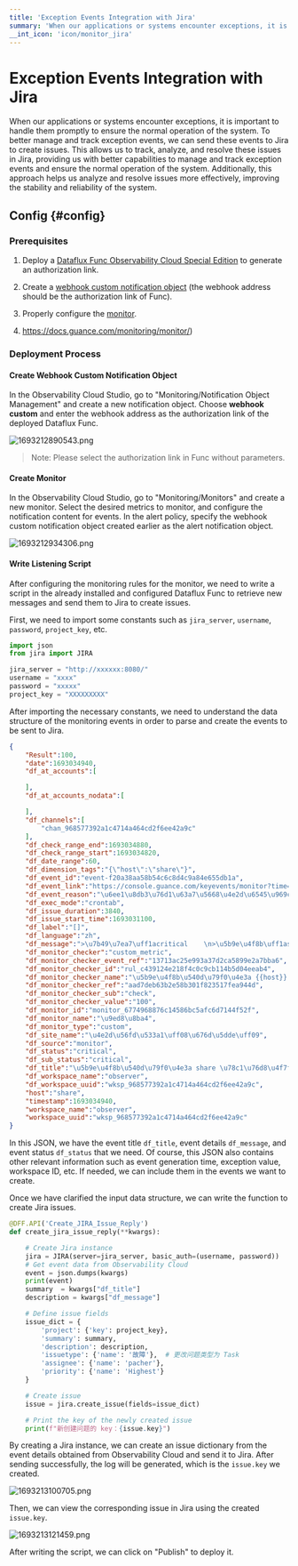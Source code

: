 ```yaml
---
title: 'Exception Events Integration with Jira'
summary: 'When our applications or systems encounter exceptions, it is important to handle them promptly to ensure the normal operation of the system. To better manage and track exception events, we can send these events to Jira to create issues. This allows us to track, analyze, and resolve these issues in Jira, providing us with better capabilities to manage and track exception events and ensure the normal operation of the system. Additionally, this approach helps us analyze and resolve issues more effectively, improving the stability and reliability of the system.'
__int_icon: 'icon/monitor_jira'
---
```


<!-- markdownlint-disable MD025 -->

# Exception Events Integration with Jira

<!-- markdownlint-enable -->

When our applications or systems encounter exceptions, it is important to handle them promptly to ensure the normal operation of the system. To better manage and track exception events, we can send these events to Jira to create issues. This allows us to track, analyze, and resolve these issues in Jira, providing us with better capabilities to manage and track exception events and ensure the normal operation of the system. Additionally, this approach helps us analyze and resolve issues more effectively, improving the stability and reliability of the system.

## Config {#config}

### Prerequisites

1. Deploy a [Dataflux Func Observability Cloud Special Edition](https://func.guance.com/#/) to generate an authorization link.
2. Create a [webhook custom notification object](https://docs.guance.com/monitoring/notify-object/#4-webhook) (the webhook address should be the authorization link of Func).
3. Properly configure the [monitor](https://docs.guance.com/monitoring/monitor/).

1. https://docs.guance.com/monitoring/monitor/)



### Deployment Process

#### Create Webhook Custom Notification Object

In the Observability Cloud Studio, go to "Monitoring/Notification Object Management" and create a new notification object. Choose **webhook custom** and enter the webhook address as the authorization link of the deployed Dataflux Func.

![1693212890543.png](https://pacher.cn:8580/i/2023/08/28/64ec60dd9d5bd.png)

> Note: Please select the authorization link in Func without parameters.

#### Create Monitor

In the Observability Cloud Studio, go to "Monitoring/Monitors" and create a new monitor. Select the desired metrics to monitor, and configure the notification content for events. In the alert policy, specify the webhook custom notification object created earlier as the alert notification object.

![1693212934306.png](https://pacher.cn:8580/i/2023/08/28/64ec610974edc.png)

#### Write Listening Script

After configuring the monitoring rules for the monitor, we need to write a script in the already installed and configured Dataflux Func to retrieve new messages and send them to Jira to create issues.

First, we need to import some constants such as `jira_server`, `username`, `password`, `project_key`, etc.

```Python
import json
from jira import JIRA

jira_server = "http://xxxxxx:8080/"
username = "xxxx"
password = "xxxxx"
project_key = "XXXXXXXXX"
```

After importing the necessary constants, we need to understand the data structure of the monitoring events in order to parse and create the events to be sent to Jira.

```JSON
{
    "Result":100,
    "date":1693034940,
    "df_at_accounts":[

    ],
    "df_at_accounts_nodata":[

    ],
    "df_channels":[
        "chan_968577392a1c4714a464cd2f6ee42a9c"
    ],
    "df_check_range_end":1693034880,
    "df_check_range_start":1693034820,
    "df_date_range":60,
    "df_dimension_tags":"{\"host\":\"share\"}",
    "df_event_id":"event-f20a38aa58b54c6c8d4c9a84e655db1a",
    "df_event_link":"https://console.guance.com/keyevents/monitor?time=1693034040000%2C1693035000000&tags=%7B%22df_event_id%22%3A%22event-f20a38aa58b54c6c8d4c9a84e655db1a%22%7D&w=wksp_968577392a1c4714a464cd2f6ee42a9c",
    "df_event_reason":"\u6ee1\u8db3\u76d1\u63a7\u5668\u4e2d\u6545\u969c\u7684\u8ba4\u5b9a\u6761\u4ef6\uff0c\u4ea7\u751f\u6545\u969c\u4e8b\u4ef6",
    "df_exec_mode":"crontab",
    "df_issue_duration":3840,
    "df_issue_start_time":1693031100,
    "df_label":"[]",
    "df_language":"zh",
    "df_message":">\u7b49\u7ea7\uff1acritical    \n>\u5b9e\u4f8b\uff1ashare    \n>\u5185\u5bb9\uff1a\u78c1\u76d8\u4f7f\u7528\u7387\u4e3a 100.00%    \n>\u5efa\u8bae\uff1a\u767b\u5f55\u534e\u4e3a\u4e91\u63a7\u5236\u53f0\u67e5\u770b RDS \u662f\u5426\u6709\u5f02\u5e38",
    "df_monitor_checker":"custom_metric",
    "df_monitor_checker_event_ref":"13713ac25e993a37d2ca5899e2a7bba6",
    "df_monitor_checker_id":"rul_c439124e218f4c0c9cb114b5d04eeab4",
    "df_monitor_checker_name":"\u5b9e\u4f8b\u540d\u79f0\u4e3a {{host}} \u78c1\u76d8\u4f7f\u7528\u7387\u8fc7\u9ad8",
    "df_monitor_checker_ref":"aad7deb63b2e58b301f823517fea944d",
    "df_monitor_checker_sub":"check",
    "df_monitor_checker_value":"100",
    "df_monitor_id":"monitor_6774968876c14586bc5afc6d7144f52f",
    "df_monitor_name":"\u9ed8\u8ba4",
    "df_monitor_type":"custom",
    "df_site_name":"\u4e2d\u56fd\u533a1\uff08\u676d\u5dde\uff09",
    "df_source":"monitor",
    "df_status":"critical",
    "df_sub_status":"critical",
    "df_title":"\u5b9e\u4f8b\u540d\u79f0\u4e3a share \u78c1\u76d8\u4f7f\u7528\u7387\u8fc7\u9ad8",
    "df_workspace_name":"observer",
    "df_workspace_uuid":"wksp_968577392a1c4714a464cd2f6ee42a9c",
    "host":"share",
    "timestamp":1693034940,
    "workspace_name":"observer",
    "workspace_uuid":"wksp_968577392a1c4714a464cd2f6ee42a9c"
}
```

In this JSON, we have the event title `df_title`, event details `df_message`, and event status `df_status` that we need. Of course, this JSON also contains other relevant information such as event generation time, exception value, workspace ID, etc. If needed, we can include them in the events we want to create.

Once we have clarified the input data structure, we can write the function to create Jira issues.

```Python
@DFF.API('Create_JIRA_Issue_Reply')
def create_jira_issue_reply(**kwargs):

    # Create Jira instance
    jira = JIRA(server=jira_server, basic_auth=(username, password))
    # Get event data from Observability Cloud
    event = json.dumps(kwargs)
    print(event)
    summary  = kwargs["df_title"]
    description = kwargs["df_message"]

    # Define issue fields
    issue_dict = {
        'project': {'key': project_key},
        'summary': summary,
        'description': description,
        'issuetype': {'name': '故障'},  # 更改问题类型为 Task
        'assignee': {'name': 'pacher'},
        'priority': {'name': 'Highest'}
    }

    # Create issue
    issue = jira.create_issue(fields=issue_dict)

    # Print the key of the newly created issue
    print(f"新创建问题的 key：{issue.key}")
```

By creating a Jira instance, we can create an issue dictionary from the event details obtained from Observability Cloud and send it to Jira. After sending successfully, the log will be generated, which is the `issue.key` we created.

![1693213100705.png](https://pacher.cn:8580/i/2023/08/28/64ec61ad32e32.png)

Then, we can view the corresponding issue in Jira using the created `issue.key`.

![1693213121459.png](https://pacher.cn:8580/i/2023/08/28/64ec61c1cf987.png)

After writing the script, we can click on "Publish" to deploy it.
